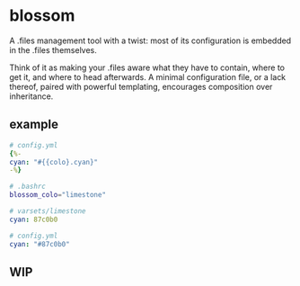# blossom
A .files management tool with a twist: most of its configuration is embedded in the .files themselves. 

Think of it as making your .files aware what they have to contain, where to get it, and where to head afterwards. A minimal configuration file, or a lack thereof, paired with powerful templating, encourages composition over inheritance.

## example

```yaml
# config.yml
{%-
cyan: "#{{colo}.cyan}"
-%}
```
```bash
# .bashrc
blossom_colo="limestone"
```
```yaml
# varsets/limestone
cyan: 87c0b0
```
```yaml
# config.yml  
cyan: "#87c0b0"
```

## WIP
